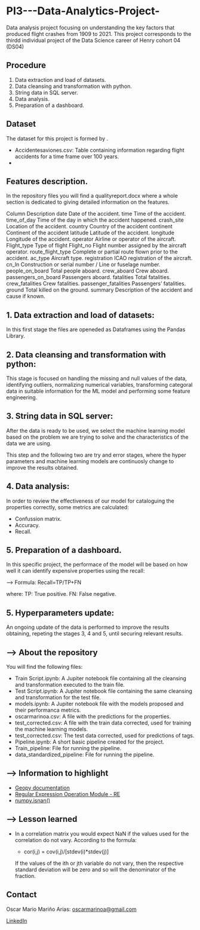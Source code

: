 # PI3---Data-Analytics-Project-
Data analysis project focusing on understanding the key factors that produced flight crashes from 1909 to 2021. This project corresponds to the thirdd individual project of the Data Science career of Henry cohort 04 (DS04)
 
## Procedure

1. Data extraction and load of datasets.
2. Data cleansing and transformation with python.
3. String data in SQL server.
4. Data analysis.
5. Preparation of a dashboard.

## Dataset

The dataset for this project is formed by .

* Accidentesaviones.csv: Table containing information regarding flight accidents for a time frame over 100 years.
* 

## Features description.

In the repository files you will find a qualityreport.docx where a whole section is dedicated to giving detailed information on the features.

Column			Description
date			Date of the accident.
time			Time of the accident.
time_of_day		Time of the day in which the accident happened.
crash_site		Location of the accident.
country			Country of the accident
continent		Continent of the accident
latitude		Latitude of the accident.
longitude		Longitude of the accident.
operator		Airline or operator of the aircraft.
Flight_type		Type of flight
Flight_no		Flight number assigned by the aircraft operator.
route_flight_type	Complete or partial route flown prior to the accident.
ac_type			Aircraft type.
registration		ICAO registration of the aircraft.
cn_ln			Construction or serial number / Line or fuselage number.
people_on_board		Total people aboard.
crew_aboard		Crew aboard.
passengers_on_board	Passengers aboard.
fatalities		Total fatalities.
crew_fatalities		Crew fatalities.
passenger_fatalities	Passengers’ fatalities.
ground			Total killed on the ground.
summary			Description of the accident and cause if known.


## 1. Data extraction and load of datasets:

In this first stage the files are openeded as Dataframes using the Pandas Library.

## 2. Data cleansing and transformation with python:

This stage is focused on handling the missing and null values of the data, identifying outliers, normalizing numerical variables, transforming categoral data in suitable information for the ML model and performing some feature engineering.

## 3. String data in SQL server:

After the data is ready to be used, we select the machine learning model based on the problem we are trying to solve and the characteristics of the data we are using.

This step and the following two are try and error stages, where the hyper parameters and machine learning models are continuosly change to improve the results obtained.

## 4. Data analysis:

In order to review the effectiveness of our model for cataloguing the properties correctly, some metrics are calculated:
* Confussion matrix.
* Accuracy.
* Recall.

## 5. Preparation of a dashboard.

In this specific project, the performace of the model will be based on how well it can identify expensive properties using the recall:

--> Formula: Recall=TP/TP+FN

where:
TP: True positive.
FN: False negative.

## 5. Hyperparameters update: 

An ongoing update of the data is performed to improve the results obtaining, repeting the stages 3, 4 and 5, until securing relevant results.


## --> About the repository
You will find the following files:
* Train Script.ipynb: A Jupiter notebook file containing all the cleansing and transformation executed to the train file.
* Test Script.ipynb: A Jupiter notebook file containing the same cleansing and transformation for the test file.
* models.ipynb: A Jupiter notebook file with the models proposed and their performanca metrics. 
* oscarmarinoa.csv: A file with the predictions for the properties.
* test_corrected.csv: A file with the train data corrected, used for training the machine learning models.
* test_corrected.csv: The test data corrected, used for predictions of tags.
* Pipeline.ipynb: A short basic pipeline created for the project.
* Train_pipeline: File for running the pipeline.
* data_standardized_pipeline: File for running the pipeline.

## --> Information to highlight
* [Geopy documentation](https://geopy.readthedocs.io/en/stable/)
* [Regular Expression Operation Module - RE](https://docs.python.org/3/library/re.html)
* [numpy.isnan()](https://numpy.org/doc/stable/reference/generated/numpy.isnan.html)

## --> Lesson learned
* In a correlation matrix you would expect NaN if the values used for the correlation do not vary.
   According to the formula:

	* cor(i,j) = cov(i,j)/[stdev(i)*stdev(j)]

  If the values of the ith or jth variable do not vary, then the respective standard deviation will be zero and so will the denominator of the fraction.

## Contact

Oscar Mario Mariño Arias: oscarmarinoa@gmail.com 

[LinkedIn](https://www.linkedin.com/in/oscar-mariño-arias-774098112/)
